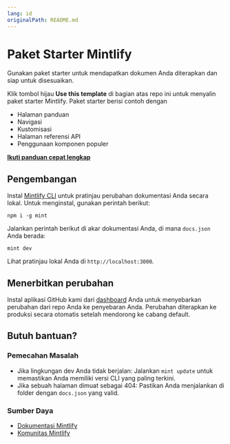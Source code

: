 ```yaml
---
lang: id
originalPath: README.md
---
```

# Paket Starter Mintlify

Gunakan paket starter untuk mendapatkan dokumen Anda diterapkan dan siap untuk disesuaikan.

Klik tombol hijau **Use this template** di bagian atas repo ini untuk menyalin paket starter Mintlify. Paket starter berisi contoh dengan

- Halaman panduan
- Navigasi
- Kustomisasi
- Halaman referensi API
- Penggunaan komponen populer

**[Ikuti panduan cepat lengkap](https://starter.mintlify.com/quickstart)**

## Pengembangan

Instal [Mintlify CLI](https://www.npmjs.com/package/mint) untuk pratinjau perubahan dokumentasi Anda secara lokal. Untuk menginstal, gunakan perintah berikut:

```
npm i -g mint
```

Jalankan perintah berikut di akar dokumentasi Anda, di mana `docs.json` Anda berada:

```
mint dev
```

Lihat pratinjau lokal Anda di `http://localhost:3000`.

## Menerbitkan perubahan

Instal aplikasi GitHub kami dari [dashboard](https://dashboard.mintlify.com/settings/organization/github-app) Anda untuk menyebarkan perubahan dari repo Anda ke penyebaran Anda. Perubahan diterapkan ke produksi secara otomatis setelah mendorong ke cabang default.

## Butuh bantuan?

### Pemecahan Masalah

- Jika lingkungan dev Anda tidak berjalan: Jalankan `mint update` untuk memastikan Anda memiliki versi CLI yang paling terkini.
- Jika sebuah halaman dimuat sebagai 404: Pastikan Anda menjalankan di folder dengan `docs.json` yang valid.

### Sumber Daya

- [Dokumentasi Mintlify](https://mintlify.com/docs)
- [Komunitas Mintlify](https://mintlify.com/community)
